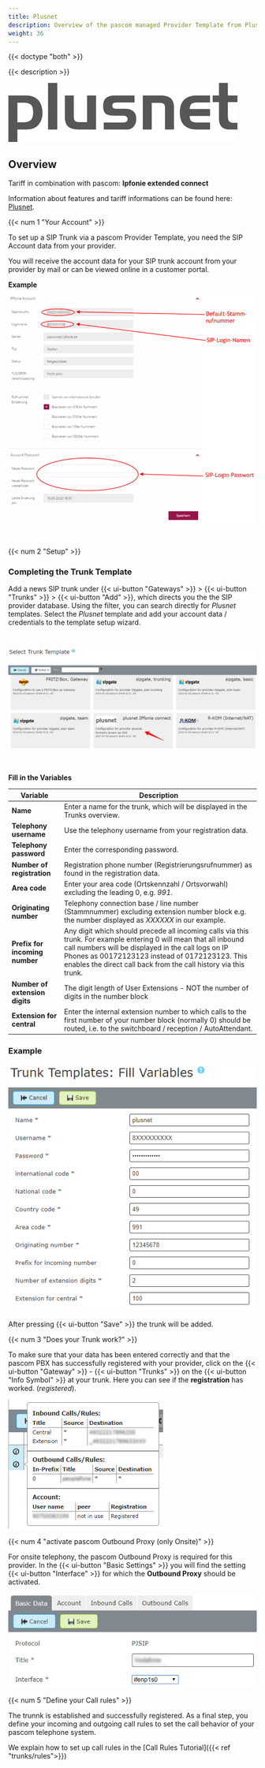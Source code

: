 ```yaml
---
title: Plusnet
description: Overview of the pascom managed Provider Template from Plusnet
weight: 36
---
```


{{< doctype "both"  >}}

{{< description >}}

![Plusnet Provider Logo](plusnet_logo.png?width=50%)

## Overview

Tariff in combination with pascom: **Ipfonie extended connect**  

Information about features and tariff informations can be found here: [Plusnet](https://www.plusnet.de/produkte).


{{< num 1 "Your Account" >}}

To set up a SIP Trunk via a pascom Provider Template, you need the SIP Account data from your provider. 

You will receive the account data for your SIP trunk account from your provider by mail or can be viewed online in a customer portal.

**Example**

![Plusnet Account Daten](plusnet-account.PNG?width=70%)

</br>

{{< num 2 "Setup" >}}

### Completing the Trunk Template

Add a news SIP trunk under {{< ui-button "Gateways" >}} > {{< ui-button "Trunks" >}} > {{< ui-button "Add" >}}, which directs you the the SIP provider database. Using the filter, you can search directly for *Plusnet* templates. Select the *Plusnet* template and add your account data / credentials to the template setup wizard.

<br />

![Trunk Template](choose-template.en.png)

<br />

**Fill in the Variables**

|Variable|Description|
|---|---|
|**Name**|Enter a name for the trunk, which will be displayed in the Trunks overview.|
|**Telephony username**|Use the telephony username from your registration data.|
|**Telephony password**|Enter the corresponding password.|
|**Number of registration**|Registration phone number (Registrierungsrufnummer) as found in the registration data.|
|**Area code**|Enter your area code (Ortskennzahl / Ortsvorwahl) excluding the leading 0, e.g. *991*.|
|**Originating number**|Telephony connection base / line number (Stammnummer) excluding extension number block e.g. the number displayed as *XXXXXX* in our example.|
|**Prefix for incoming number**|Any digit which should precede all incoming calls via this trunk. For example entering 0 will mean that all inbound call numbers will be displayed in the call logs on IP Phones as 00172123123 instead of 0172123123. This enables the direct call back from the call history via this trunk.|
|**Number of extension digits**|The digit length of User Extensions - NOT the number of digits in the number block|
|**Extension for central**|Enter the internal extension number to which calls to the first number of your number block (normally 0) should be routed, i.e. to the switchboard / reception / AutoAttendant.|

### Example

![fill Template](fill-variables.en.png?width=70%)

After pressing {{< ui-button "Save" >}} the trunk will be added. 


{{< num 3 "Does your Trunk work?" >}}

To make sure that your data has been entered correctly and that the pascom PBX has successfully registered with your provider, click on the {{< ui-button "Gateway" >}} - {{< ui-button "Trunks" >}} on the {{< ui-button "Info Symbol" >}} at your trunk.
Here you can see if the **registration** has worked. (*registered*).

![trunk registered](registered-template.en.PNG?width=50%)

{{< num 4 "activate pascom Outbound Proxy (only Onsite)" >}}

For onsite telephony, the pascom Outbound Proxy is required for this provider. In the {{< ui-button "Basic Settings" >}} you will find the setting {{< ui-button "Interface" >}} for which the **Outbound Proxy** should be activated.

![activate pascom Outbound Proxy](setup_op.en.jpg?width=70%)

{{< num 5 "Define your Call rules" >}}

The trunnk is established and successfully registered. As a final step, you define your incoming and outgoing call rules to set the call behavior of your pascom telephone system. 

We explain how to set up call rules in the [Call Rules Tutorial]({{< ref "trunks/rules">}})
